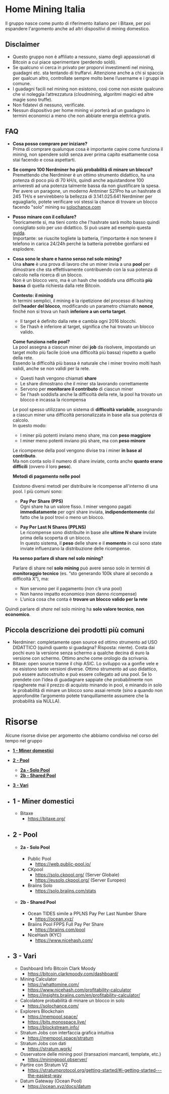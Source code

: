# Home Mining Italia
Il gruppo nasce come punto di riferimento italiano per i Bitaxe, per poi espandere l'argomento anche ad altri dispositivi di mining domestico.
## Disclaimer
- Questo gruppo non è affiliato a nessuno, siamo degli appassionati di Bitcoin a cui piace sperimentare (perdendo soldi).<br>
- Se qualcuno vi cerca in privato per proporvi investimenti nel mining, guadagni etc. sta tentando di truffarvi. Attenzione anche a chi si spaccia per qualcun altro, controllate sempre molto bene l’username e i gruppi in comune.<br>
- I guadagni facili nel mining non esistono, così come non esiste qualcuno che vi noleggia l’attrezzatura (cloudmining, algoritmi magici ed altre magie sono truffe).
- Non fidatevi di nessuno, verificate.<br>
- Nessun dispositivo per home mining vi porterà ad un guadagno in termini economici a meno che non abbiate energia elettrica gratis.

## FAQ
- **Cosa posso comprare per iniziare?**<br>
Prima di comprare qualunque cosa è importante capire come funziona il mining, non spendere soldi senza aver prima capito esattamente cosa stai facendo e cosa aspettarti.<br>
- **Se compro 100 Nerdminer ho più probabilità di minare un blocco?**<br>
Premettendo che Nerdminer è un ottimo strumento didattico, ha una potenza di poco più di 70 kH/s, quindi anche aquistandone 100 arriveresti ad una potenza talmente bassa da non giustificare la spesa.<br>
Per avere un paragone, un moderno Antminer S21Pro ha un hashrate di 245 TH/s e servirebbero la bellezza di 3.141.025.641 Nerdminer per eguagliarlo, potete verificare voi stessi la chance di trovare un blocco facendo "solo" mining su [solochance.com](https://solochance.com/)<br>
- **Posso minare con il cellulare?**<br>
Teoricamente sì, ma tieni conto che l'hashrate sarà molto basso quindi consigliato solo per uso didattico. Si può usare ad esempio questa [guida](https://github.com/smartm0use/smartino).<br>
Importante: se riuscite togliete la batteria, l'importante è non tenere il telefono in carica 24/24h perché la batteria potrebbe gonfiarsi ed esplodere.
- **Cosa sono le share e hanno senso nel solo mining?**  
  Una **share** è una prova di lavoro che un miner invia a una **pool** per dimostrare che sta effettivamente contribuendo con la sua potenza di calcolo nella ricerca di un blocco.  
  Non è un blocco vero, ma è un hash che soddisfa una difficoltà **più bassa** di quella richiesta dalla rete Bitcoin.

  **Contesto: il mining**<br>
  In termini semplici, il mining è la ripetizione del processo di hashing dell’**header del blocco**, modificando un parametro chiamato **nonce**, finché non si trova un hash **inferiore a un certo target**.

  - Il target è definito dalla rete e cambia ogni 2016 blocchi.
  - Se l’hash è inferiore al target, significa che hai trovato un blocco valido.

  **Come funziona nelle pool?**<br>
  La pool assegna a ciascun miner dei **job** da risolvere, impostando un target molto più facile (cioè una difficoltà più bassa) rispetto a quello della rete.  
  Essendo la difficoltà più bassa è naturale che i miner trovino molti hash validi, anche se non validi per la rete.

  - Questi hash vengono chiamati **share**
  - Le share dimostrano che il miner sta lavorando correttamente
  - Servono per **monitorare il contributo** di ciascun miner
  - Se l'hash soddisfa anche la difficoltà della rete, la pool ha trovato un blocco e incassa la ricompensa

  Le pool spesso utilizzano un sistema di **difficoltà variabile**, assegnando a ciascun miner una difficoltà personalizzata in base alla sua potenza di calcolo.  
  In questo modo:

  - I miner più potenti inviano meno share, ma con **peso maggiore**
  - I miner meno potenti inviano più share, ma con **peso minore**

  Le ricompense della pool vengono divise tra i miner **in base al contributo**.  
  Ma non conta solo il numero di share inviate, conta anche **quanto erano difficili** (ovvero il loro **peso**).

  **Metodi di pagamento nelle pool**<br>

  Esistono diversi metodi per distribuire le ricompense all'interno di una pool. I più comuni sono:

  - **Pay Per Share (PPS)**  
    Ogni share ha un valore fisso. I miner vengono pagati **immediatamente** per ogni share inviata, **indipendentemente** dal fatto che la pool trovi o meno un blocco.

  - **Pay Per Last N Shares (PPLNS)**  
    Le ricompense sono distribuite in base alle **ultime N share** inviate prima della scoperta di un blocco.  
    In questo sistema, il **peso** delle share e il **momento** in cui sono state inviate influenzano la distribuzione delle ricompense.

  **Ha senso parlare di share nel solo mining?**<br>

  Parlare di share nel **solo mining** può avere senso solo in termini di **monitoraggio tecnico** (es. “sto generando 100k share al secondo a difficoltà X”), ma:

  - Non servono per il pagamento (non c’è una pool)
  - Non hanno impatto economico (non danno ricompense)
  - L’unica cosa che conta è **trovare un blocco valido per la rete**

Quindi parlare di *share* nel solo mining ha **solo valore tecnico**, **non economico**.



## Piccola descrizione dei prodotti più comuni 
- Nerdminer: completamente open source ed ottimo strumento ad USO DIDATTICO (quindi quanto si guadagna? Risposta: niente). Costa dai pochi euro la versione senza schermo a qualche decina di euro la versione con schermo. Ottimo anche come orologio da scrivania.<br>
- Bitaxe: open source tranne il chip ASIC. Lo sviluppo va a gonfie vele e ne esistono tante versioni diverse. Ottimo strumento ad uso didattico, può essere autocostruito e può essere collegato ad una pool. Se lo prendete con l’idea di guadagnare sappiate che probabilmente non ripagherete mai il prezzo di acquisto minando in pool, e minando in solo le probabilità di minare un blocco sono assai remote (sino a quando non approfondite l’argomento potete tranquillamente assumere che la probabilità sia NULLA).

# Risorse
Alcune risorse divise per argomento che abbiamo condiviso nel corso del tempo nel gruppo
- [**1 - Miner domestici**](#1---Miner-domestici)
- [**2 - Pool**](#2---Pool)
  - [**2a - Solo Pool**](#2a---Solo-Pool)
  - [**2b - Shared Pool**](#2b---Shared-Pool)
- [**3 - Vari**](#3---Vari)
- ## **1 - Miner domestici** 
    - Bitaxe 
       - https://bitaxe.org/
- ## **2 - Pool**
    - #### **2a - Solo Pool**
        - Public Pool
          - https://web.public-pool.io/
        - CKpool
          - https://solo.ckpool.org/ (Server Globale)
          - https://eusolo.ckpool.org/ (Server Europeo)
        - Braiins Solo
          - https://solo.braiins.com/stats
            
    - #### **2b - Shared Pool**
        - Ocean  TIDES simile a PPLNS Pay Per Last Number Share
          - https://ocean.xyz/
        - Braiins Pool FPPS Full Pay Per Share
          - https://braiins.com/pool
        - NiceHash (KYC)
          - https://www.nicehash.com/
  
- ## **3 - Vari**
    - Dashboard Info Bitcoin Clark Moody
       - https://bitcoin.clarkmoody.com/dashboard/
    - Mining Calculator
       - https://whattomine.com/  
       - https://www.nicehash.com/profitability-calculator
       - https://insights.braiins.com/en/profitability-calculator/
    - Calcolatore probabilità di minare un blocco in solo
       - https://solochance.com/
    - Explorers Blockchain
       - https://mempool.space/
       - https://bits.monospace.live/
       - https://blockstream.info/
    - Stratum Jobs con interfaccia grafica intuitiva
       - https://mempool.space/stratum
    - Stratum Jobs con dati
       - https://stratum.work/
    - Osservatore delle mining pool (transazioni mancanti, template, etc.)
       - https://miningpool.observer/
    - Partire con Stratum V2
       - https://stratumprotocol.org/getting-started/#i-getting-started---the-easiest-way
    - Datum Gateway (Ocean Pool)
       - https://ocean.xyz/docs/datum

           
